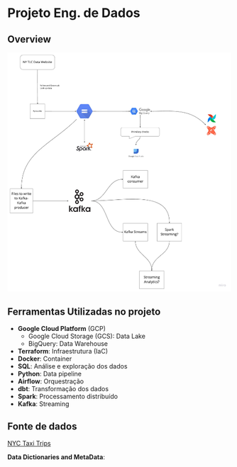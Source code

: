 # Projeto Eng. de Dados
 
## Overview
![overview-image-flow-chart](https://github.com/matheusbuniotto/Eng-Dados-Projeto/blob/master/assets/overview-img.jpg?raw=true)


## **Ferramentas Utilizadas no projeto**
- **Google Cloud Platform** (GCP)
  - Google Cloud Storage (GCS): Data Lake
  - BigQuery: Data Warehouse
- **Terraform**: Infraestrutura (IaC)
- **Docker**: Container
- **SQL**: Análise e exploração dos dados
- **Python**: Data pipeline
- **Airflow**: Orquestração
- **dbt**: Transformação dos dados
- **Spark**: Processamento distribuído
- **Kafka**: Streaming

## **Fonte de dados**
[NYC Taxi Trips](https://www.nyc.gov/site/tlc/about/tlc-trip-record-data.page)

**Data Dictionaries and MetaData**: 